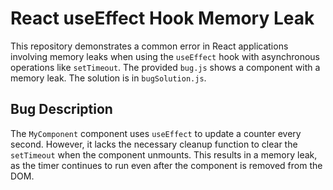 # React useEffect Hook Memory Leak
This repository demonstrates a common error in React applications involving memory leaks when using the `useEffect` hook with asynchronous operations like `setTimeout`.  The provided `bug.js` shows a component with a memory leak. The solution is in `bugSolution.js`.

## Bug Description
The `MyComponent` component uses `useEffect` to update a counter every second. However, it lacks the necessary cleanup function to clear the `setTimeout` when the component unmounts. This results in a memory leak, as the timer continues to run even after the component is removed from the DOM.